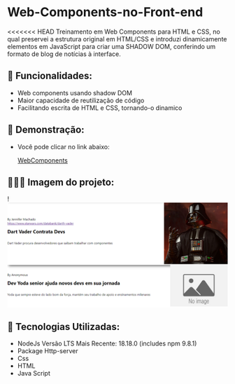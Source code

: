 # Web-Components-no-Front-end

<<<<<<< HEAD
Treinamento em Web Components para HTML e CSS, no qual preservei a estrutura original em HTML/CSS e introduzi dinamicamente elementos em JavaScript para criar uma SHADOW DOM, conferindo um formato de blog de notícias à interface.


## 📱 Funcionalidades: 
- Web components usando shadow DOM
- Maior capacidade de reutilização de código
- Facilitando escrita de HTML e CSS, tornando-o dinamico


## 🤳 Demonstração:
- Você pode clicar no link abaixo:

  [WebComponents]()

## 👩🏻‍💻 Imagem do projeto:


!![Imagem](/assets/img/projeto.png)


## 🤖 Tecnologias Utilizadas:

- NodeJs Versão LTS Mais Recente: 18.18.0 (includes npm 9.8.1)
- Package Http-server
- Css
- HTML
- Java Script

